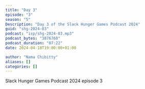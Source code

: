 ```yaml
---
title: "Day 3"
episode: "3"
season: "5"
Description: "Day 3 of the Slack Hunger Games Podcast 2024"
guid: "shg-2024-03"
podcast: "isp/shg-2024-03.mp3"
podcast_bytes: "3876768"
podcast_duration: "07:22"
date: 2024-04-18T19:00:00+01:00

author: "Nama Chibitty"
aliases: []
categories: []
---
```


Slack Hunger Games Podcast 2024 episode 3
